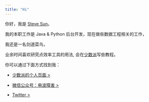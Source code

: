 ```yaml
---
title: "Hi"
---
```


你好，我是 [Steve Sun](https://github.com/stevedsun)。

我的本职工作是 Java & Python 后台开发，现在做些数据工程相关的工作，

我还是一名剑道菜鸟，

业余时间喜欢研究点效率工具的用法, 会在[少数派](https://sspai.com)写些教程。

你可以通过下面方式找到我：

- [少数派的个人页面 >](https://sspai.com/u/radiowave/overview)

- [微信公众号：电波障害 >](https://mp.weixin.qq.com/s/zSNl-n4B9l9wyZYGVcnVJw)

- [Twitter >](https://twitter.com/way2steve)
